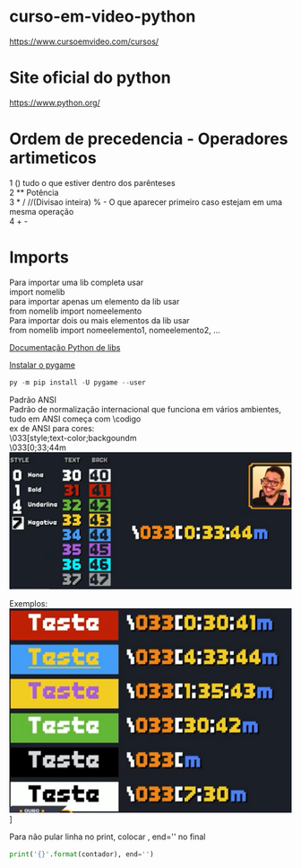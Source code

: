 # curso-em-video-python
https://www.cursoemvideo.com/cursos/  

# Site oficial do python  
https://www.python.org/ 

# Ordem de precedencia - Operadores artimeticos
1  () tudo o que estiver dentro dos parênteses  
2  ** Potência  
3  * / //(Divisao inteira)  % - O que aparecer primeiro caso estejam em uma mesma operação  
4  + -  

# Imports
Para importar uma lib completa usar  
import nomelib  
para importar apenas um elemento da lib usar  
from nomelib import nomeelemento  
Para importar dois ou mais elementos da lib usar  
from nomelib import nomeelemento1, nomeelemento2, ...

[Documentação Python de libs](https://docs.python.org/3/library/index.html)  

[Instalar o pygame](https://www.pygame.org/wiki/GettingStarted) 
~~~python
py -m pip install -U pygame --user
~~~  

Padrão ANSI  
Padrão de normalização internacional que funciona em vários ambientes, tudo em ANSI começa com \codigo  
ex de ANSI para cores:  
\033[style;text-color;backgoundm  
\033[0;33;44m  
![](img/PadraoANSICores.PNG)  

Exemplos:  
![](img/ExemplosANSI.PNG)]  

Para não pular linha no print, colocar , end='' no final  
~~~python
print('{}'.format(contador), end='')
~~~
